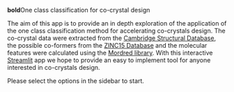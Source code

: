 **bold**One class classification for co-crystal design


The aim of this app is to provide an in depth exploration of the application of the one class classification method for accelerating co-crystals design. The co-crystal data were extracted from the [Cambridge Structural Database](https://www.ccdc.cam.ac.uk/solutions/csd-system/components/csd/), the possible co-formers from the [ZINC15 Database](https://zinc15.docking.org/) and the molecular features were calculated using the [Mordred library](https://github.com/mordred-descriptor/mordred).
With this interactive [Streamlit](https://streamlit.io) app we hope to provide an easy to implement tool for anyone interested in co-crystals design.



Please select the options in the sidebar to start.
